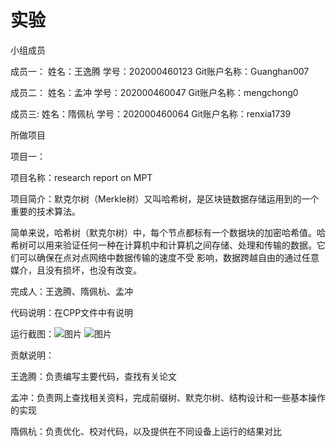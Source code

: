 # 实验

小组成员

成员一：
姓名：王逸腾
学号：202000460123
Git账户名称：Guanghan007

成员二：
姓名：孟冲
学号：202000460047
Git账户名称：mengchong0

成员三:
姓名：隋佩杭
学号：202000460064
Git账户名称：renxia1739

所做项目


项目一：

项目名称：research report on MPT

项目简介：默克尔树（Merkle树）又叫哈希树，是区块链数据存储运用到的一个重要的技术算法。

简单来说，哈希树（默克尔树）中，每个节点都标有一个数据块的加密哈希值。哈希树可以用来验证任何一种在计算机中和计算机之间存储、处理和传输的数据。它们可以确保在点对点网络中数据传输的速度不受
影响，数据跨越自由的通过任意媒介，且没有损坏，也没有改变。

完成人：王逸腾、隋佩杭、孟冲

代码说明：在CPP文件中有说明

运行截图：![图片](https://user-images.githubusercontent.com/109494359/182005215-8b308e11-38eb-48ef-97b2-3cd4f804bff8.png)
![图片](https://user-images.githubusercontent.com/109494359/182005221-aab41e60-150b-4043-92e3-c8f00831f558.png)

贡献说明：

王逸腾：负责编写主要代码，查找有关论文

孟冲：负责网上查找相关资料，完成前缀树、默克尔树、结构设计和一些基本操作的实现

隋佩杭：负责优化、校对代码，以及提供在不同设备上运行的结果对比

